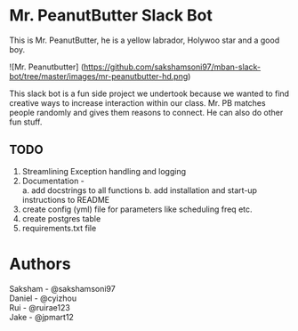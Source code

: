 # Mr. PeanutButter Slack Bot
This is Mr. PeanutButter, he is a yellow labrador, Holywoo star and a good boy.

![Mr. Peanutbutter] (https://github.com/sakshamsoni97/mban-slack-bot/tree/master/images/mr-peanutbutter-hd.png)

This slack bot is a fun side project we undertook because we wanted to find creative ways to increase interaction within our class. Mr. PB matches people randomly and gives them reasons to connect. He can also do other fun stuff.


## TODO

1. Streamlining Exception handling and logging
2. Documentation - \
    a. add docstrings to all functions
    b. add installation and start-up instructions to README
3. create config (yml) file for parameters like scheduling freq etc.
4. create postgres table
5. requirements.txt file

# Authors
Saksham - @sakshamsoni97 \
Daniel - @cyizhou \
Rui - @ruirae123 \
Jake - @jpmart12
